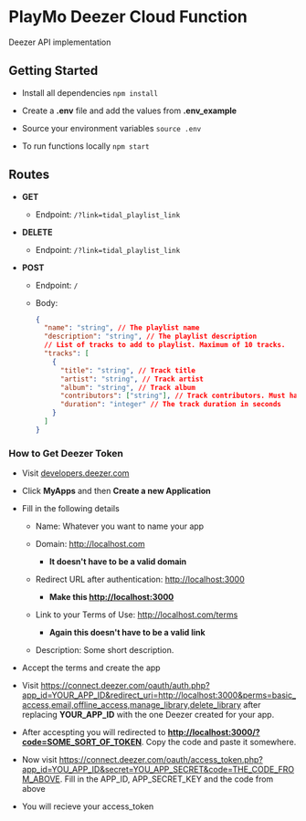 # PlayMo Deezer Cloud Function

Deezer API implementation

## Getting Started

- Install all dependencies `npm install`

- Create a **.env** file and add the values from **.env_example**

- Source your environment variables `source .env`

- To run functions locally `npm start`

## Routes

- **GET**

  - Endpoint: `/?link=tidal_playlist_link`

- **DELETE**

  - Endpoint: `/?link=tidal_playlist_link`

- **POST**

  - Endpoint: `/`

  - Body:

    ```json
    {
      "name": "string", // The playlist name
      "description": "string", // The playlist description
      // List of tracks to add to playlist. Maximum of 10 tracks.
      "tracks": [
        {
          "title": "string", // Track title
          "artist": "string", // Track artist
          "album": "string", // Track album
          "contributors": ["string"], // Track contributors. Must have atleast one value i.e. the track artist
          "duration": "integer" // The track duration in seconds
        }
      ]
    }
    ```

### How to Get Deezer Token

- Visit [developers.deezer.com](https://developers.deezer.com)

- Click **MyApps** and then **Create a new Application**

- Fill in the following details

  - Name: Whatever you want to name your app

  - Domain: <http://localhost.com>

    - **It doesn't have to be a valid domain**

  - Redirect URL after authentication: <http://localhost:3000>

    - **Make this <http://localhost:3000>**

  - Link to your Terms of Use: <http://localhost.com/terms>

    - **Again this doesn't have to be a valid link**

  - Description: Some short description.

- Accept the terms and create the app

- Visit <https://connect.deezer.com/oauth/auth.php?app_id=YOUR_APP_ID&redirect_uri=http://localhost:3000&perms=basic_access,email,offline_access,manage_library,delete_library> after replacing **YOUR_APP_ID** with the one Deezer created for your app.

- After accespting you will redirected to **<http://localhost:3000/?code=SOME_SORT_OF_TOKEN>**. Copy the code and paste it somewhere.

- Now visit <https://connect.deezer.com/oauth/access_token.php?app_id=YOU_APP_ID&secret=YOU_APP_SECRET&code=THE_CODE_FROM_ABOVE>. Fill in the APP_ID, APP_SECRET_KEY and the code from above

- You will recieve your access_token
